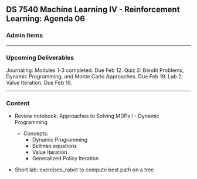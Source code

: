 ## DS 7540 Machine Learning IV - Reinforcement Learning: Agenda 06



### Admin Items


---

### Upcoming Deliverables

Journaling: Modules 1-3 completed. Due Feb 12.
Quiz 2: Bandit Problems, Dynamic Programming, and Monte Carlo Approaches. Due Feb 19.
Lab 2: Value Iteration. Due Feb 19.

---

### Content

- Review notebook: Approaches to Solving MDPs I - Dynamic Programming
  - Concepts:
    - Dynamic Programming
    - Bellman equations
    - Value Iteration
    - Generalized Policy Iteration

- Short lab: exercises_robot to compute best path on a tree 

